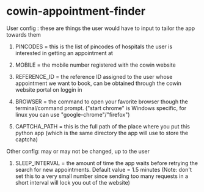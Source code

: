 # cowin-appointment-finder

User config : these are things the user would have to input to tailor the app towards them

1) PINCODES = this is the list of pincodes of hospitals the user is interested in getting an appointment at

2) MOBILE = the mobile number registered with the cowin website

3) REFERENCE_ID = the reference ID assigned to the user whose appointment we want to book, can be obtained through the cowin website portal on loggin in

4) BROWSER = the command to open your favorite browser though the terminal/command prompt. ("start chrome" is Windows specific, for linux you can use "google-chrome"/"firefox")

5) CAPTCHA_PATH = this is the full path of the place where you put this python app (which is the same directory the app will use to store the captcha)

Other config: may or may not be changed, up to the user

1) SLEEP_INTERVAL = the amount of time the app waits before retrying the search for new appointments. Default value = 1.5 minutes (Note: don't set this to a very small number since sending too many requests in a short interval will lock you out of the website)


